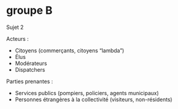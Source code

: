 # groupe B
Sujet 2

Acteurs :
- Citoyens (commerçants, citoyens “lambda”)
- Élus
- Modérateurs
- Dispatchers

Parties prenantes :
- Services publics (pompiers, policiers, agents municipaux)
- Personnes étrangères à la collectivité (visiteurs, non-résidents)
